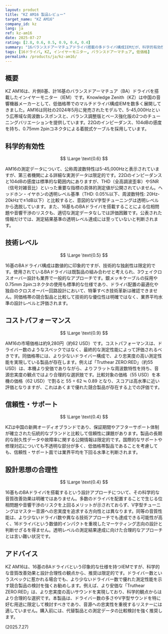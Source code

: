 ```yaml
---
layout: product
title: "KZ AM16 製品レビュー"
target_name: "KZ AM16"
company_id: kz
lang: ja
ref: kz-am16
date: 2025-07-27
rating: [2.8, 0.6, 0.5, 0.9, 0.4, 0.4]
summary: "16バランスドアーマチュアドライバ搭載の多ドライバ構成IEMだが、科学的有効性と設計合理性に課題がある低価格帯製品"
tags: [16ドライバ, KZ, インイヤーモニター, バランスドアーマチュア, 低価格]
permalink: /products/ja/kz-am16/
---
```

## 概要

KZ AM16は、片側8基、計16基のバランスドアーマチュア（BA）ドライバを搭載したインイヤーモニター（IEM）です。Knowledge Zenith（KZ）は中国の音響機器メーカーとして、低価格帯でのマルチドライバ構成IEMを数多く展開してきました。AM16は同社の2024年5月に発売されたモデルで、5-45,000Hzという広帯域な周波数レスポンスと、バランス調整版とベース強化版の2つのチューニングバリエーションを提供しています。22Ωのインピーダンス、104dBの感度を持ち、0.75mm 2pinコネクタによる着脱式ケーブルを採用しています。

## 科学的有効性

$$ \Large \text{0.6} $$

AM16の測定データについて、公称周波数特性は5-45,000Hzと表示されていますが、第三者機関による詳細な実測データは限定的です。22Ωのインピーダンスと104dBの感度は標準的な範囲内にありますが、THD（全高調波歪率）やSNR（信号対雑音比）といった重要な指標の具体的測定値が公開されていません。ヘッドホン・イヤホンの透明レベル基準（THD: 0.05%以下、周波数特性: 20Hz-20kHzで±1dB以下）と比較すると、意図的なV字型チューニングは透明レベルから逸脱しています。また、16基ものBAドライバを搭載することによる位相問題や音響干渉のリスクも、適切な測定データなしでは評価困難です。公表された情報だけでは、測定結果基準の透明レベル達成には至っていないと判断されます。

## 技術レベル

$$ \Large \text{0.5} $$

16基のBAドライバ構成は数値的に印象的ですが、技術的な独創性は限定的です。使用されているBAドライバは既製品の組み合わせと考えられ、3ウェイクロスオーバー設計も業界で一般的なアプローチです。銀メッキケーブルの採用や0.75mm 2pinコネクタの使用も標準的な仕様であり、ドライバ配置の最適化や独自のクロスオーバー回路設計において、特筆すべき技術革新は確認できません。同価格帯の競合製品と比較して技術的な優位性は明確ではなく、業界平均水準の設計レベルと評価されます。

## コストパフォーマンス

$$ \Large \text{0.9} $$

AM16の市場価格は約9,280円（約62 USD）です。コストパフォーマンスは、ドライバー数のようなスペックではなく、最終的な測定性能によって評価されるべきです。同価格帯には、より少ないドライバー構成で、より忠実度の高い測定性能を実現している製品が存在します。例えば「Truthear ZERO:RED」（約55 USD）は、本機より安価でありながら、よりフラットな周波数特性を持ち、音源忠実度の観点ではより合理的な選択肢です。比較対象の価格（55 USD）を本機の価格（62 USD）で割ると 55 ÷ 62 ≒ 0.89 となり、スコアは高水準に近い評価となりますが、これはあくまで優れた競合製品が存在する上での評価です。

## 信頼性・サポート

$$ \Large \text{0.4} $$

KZは中国の新興オーディオブランドであり、保証期間やアフターサポート体制が確立された伝統的なブランドと比較して信頼性に課題があります。製品の長期的な耐久性データや故障率に関する公開情報は限定的です。国際的なサポートや修理対応についても不透明な部分が多く、低価格帯製品であることを考慮しても、信頼性・サポート面では業界平均を下回る水準と判断されます。

## 設計思想の合理性

$$ \Large \text{0.4} $$

16基ものBAドライバを搭載するという設計アプローチについて、その科学的な音質改善効果は明確ではありません。多数のドライバを配置することで生じる位相問題や音響干渉のリスクを上回るメリットが示されておらず、V字型チューニングはマスター音源への忠実度を追求する方向性とは異なります。同等の音質性能は、より少ないドライバ数や異なる技術アプローチでも達成できる可能性が高く、16ドライバという数値的インパクトを重視したマーケティング志向の設計と判断せざるを得ません。透明レベルの測定結果達成に向けた合理的なアプローチとは言い難い状況です。

## アドバイス

KZ AM16は、16基のBAドライバという印象的な仕様を持つIEMですが、科学的な音質改善効果と設計合理性の観点から、推奨は限定的です。ドライバー数というスペックに惹かれる場合でも、より少ないドライバー数で優れた測定性能を示す競合製品の検討を強くお勧めします。例えば、より安価な「Truthear ZERO:RED」は、より忠実度の高いサウンドを実現しており、科学的観点からはより合理的な選択です。本製品は、ドライバー数の多さやV字型サウンドを特に好む用途に限定して検討すべきであり、音源への忠実性を重視するリスナーには適していません。購入前には、代替製品との測定データの比較検討を強く推奨します。

(2025.7.27)
